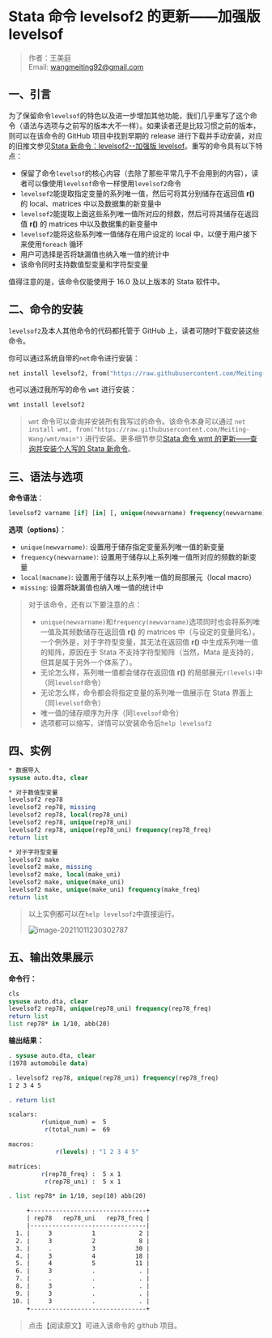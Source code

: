 # Stata 命令 levelsof2 的更新——加强版 levelsof

> 作者：王美庭  
> Email: wangmeiting92@gmail.com

## 一、引言

为了保留命令`levelsof`的特色以及进一步增加其他功能，我们几乎重写了这个命令（语法与选项与之前写的版本大不一样）。如果读者还是比较习惯之前的版本，则可以在该命令的 GitHub 项目中找到早期的 release 进行下载并手动安装，对应的旧推文参见[Stata 新命令：levelsof2--加强版 levelsof](https://mp.weixin.qq.com/s/99YEiViH9fSAa6cXKYESNg)。重写的命令具有以下特点：

- 保留了命令`levelsof`的核心内容（去除了那些平常几乎不会用到的内容），读者可以像使用`levelsof`命令一样使用`levelsof2`命令
- `levelsof2`能提取指定变量的系列唯一值，然后可将其分别储存在返回值 **r()** 的 local、matrices 中以及数据集的新变量中
- `levelsof2`能提取上面这些系列唯一值所对应的频数，然后可将其储存在返回值 **r()** 的 matrices 中以及数据集的新变量中
- `levelsof2`能将这些系列唯一值储存在用户设定的 local 中，以便于用户接下来使用`foreach` 循环
- 用户可选择是否将缺漏值也纳入唯一值的统计中
- 该命令同时支持数值型变量和字符型变量

值得注意的是，该命令仅能使用于 16.0 及以上版本的 Stata 软件中。

## 二、命令的安装

`levelsof2`及本人其他命令的代码都托管于 GitHub 上，读者可随时下载安装这些命令。

你可以通过系统自带的`net`命令进行安装：

```stata
net install levelsof2, from("https://raw.githubusercontent.com/Meiting-Wang/levelsof2/main")
```

也可以通过我所写的命令 `wmt` 进行安装：

```stata
wmt install levelsof2
```

> `wmt` 命令可以查询并安装所有我写过的命令。该命令本身可以通过 `net install wmt, from("https://raw.githubusercontent.com/Meiting-Wang/wmt/main")` 进行安装。更多细节参见[Stata 命令 wmt 的更新——查询并安装个人写的 Stata 新命令](https://mp.weixin.qq.com/s/kXtYQX-dX5ELH8KNar9Vnw)。

## 三、语法与选项

**命令语法**：

```stata
levelsof2 varname [if] [in] [, unique(newvarname) frequency(newvarname) local(macname) missing]
```

**选项（options）**：

- `unique(newvarname)`: 设置用于储存指定变量系列唯一值的新变量
- `frequency(newvarname)`: 设置用于储存以上系列唯一值所对应的频数的新变量
- `local(macname)`: 设置用于储存以上系列唯一值的局部展元（local macro）
- `missing`: 设置将缺漏值也纳入唯一值的统计中

> 对于该命令，还有以下要注意的点：
>
> - `unique(newvarname)`和`frequency(newvarname)`选项同时也会将系列唯一值及其频数储存在返回值 **r()** 的 matrices 中（与设定的变量同名）。一个例外是，对于字符型变量，其无法在返回值 **r()** 中生成系列唯一值的矩阵，原因在于 Stata 不支持字符型矩阵（当然，Mata 是支持的，但其是属于另外一个体系了）。
> - 无论怎么样，系列唯一值都会储存在返回值 **r()** 的局部展元`r(levels)`中（同`levelsof`命令）
> - 无论怎么样，命令都会将指定变量的系列唯一值展示在 Stata 界面上（同`levelsof`命令）
> - 唯一值的储存顺序为升序（同`levelsof`命令）
> - 选项都可以缩写，详情可以安装命令后`help levelsof2`

## 四、实例

```stata
* 数据导入
sysuse auto.dta, clear

* 对于数值型变量
levelsof2 rep78
levelsof2 rep78, missing
levelsof2 rep78, local(rep78_uni)
levelsof2 rep78, unique(rep78_uni)
levelsof2 rep78, unique(rep78_uni) frequency(rep78_freq)
return list

* 对于字符型变量
levelsof2 make
levelsof2 make, missing
levelsof2 make, local(make_uni)
levelsof2 make, unique(make_uni)
levelsof2 make, unique(make_uni) frequency(make_freq)
return list
```

> 以上实例都可以在`help levelsof2`中直接运行。
>
> ![image-20211011230302787](https://cdn.jsdelivr.net/gh/Meiting-Wang/pictures/picgo/picgo-202110112303863.png)



## 五、输出效果展示

**命令行：**

```stata
cls
sysuse auto.dta, clear
levelsof2 rep78, unique(rep78_uni) frequency(rep78_freq)
return list
list rep78* in 1/10, abb(20)
```

**输出结果：**

```stata
. sysuse auto.dta, clear
(1978 automobile data)

. levelsof2 rep78, unique(rep78_uni) frequency(rep78_freq)
1 2 3 4 5

. return list

scalars:
         r(unique_num) =  5
          r(total_num) =  69

macros:
             r(levels) : "1 2 3 4 5"

matrices:
         r(rep78_freq) :  5 x 1
          r(rep78_uni) :  5 x 1

. list rep78* in 1/10, sep(10) abb(20)

     +--------------------------------+
     | rep78   rep78_uni   rep78_freq |
     |--------------------------------|
  1. |     3           1            2 |
  2. |     3           2            8 |
  3. |     .           3           30 |
  4. |     3           4           18 |
  5. |     4           5           11 |
  6. |     3           .            . |
  7. |     .           .            . |
  8. |     3           .            . |
  9. |     3           .            . |
 10. |     3           .            . |
     +--------------------------------+
```

> 点击【阅读原文】可进入该命令的 github 项目。
